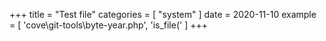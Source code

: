 +++
title = "Test file"
categories = [ "system" ]
date = 2020-11-10
example = [
   'cove\git-tools\byte-year.php', 'is_file('
]
+++
